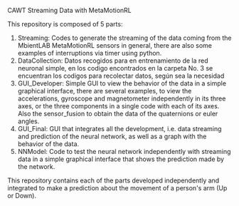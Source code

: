 CAWT Streaming Data with MetaMotionRL

This repository is composed of 5 parts:

1. Streaming: Codes to generate the streaming of the data coming from the MbientLAB MetaMotionRL sensors in general, there are also some examples of interruptions via timer using python.
2. DataCollection: Datos recogidos para en entrenamiento de la red neuronal simple, en los codigo encontrados en la carpeta No. 3 se encuentran los codigos para recolectar datos, según sea la necesidad
3. GUI_Developer: Simple GUI to view the behavior of the data in a simple graphical interface, there are several examples, to view the accelerations, gyroscope and magnetometer independently in its three axes, or the three components in a single code with each of its axes. Also the sensor_fusion to obtain the data of the quaternions or euler angles.
4. GUI_Final: GUI that integrates all the development, i.e. data streaming and prediction of the neural network, as well as a graph with the behavior of the data.
5. NNModel: Code to test the neural network independently with streaming data in a simple graphical interface that shows the prediction made by the network.

This repository contains each of the parts developed independently and integrated to make a prediction about the movement of a person's arm (Up or Down).
